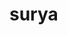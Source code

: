 <html>
  <head>
  </head>
      <body>
        <h1>
          surya
        </h1>
      </body>
</html>
